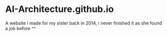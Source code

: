 # AI-Architecture.github.io
A website i made for my sister back in 2014, i never finished it as she found a job before ^^
